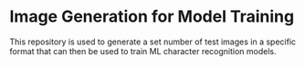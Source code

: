 # Image Generation for Model Training

This repository is used to generate a set number of test images in a specific format that can then be used to train ML character recognition models.
